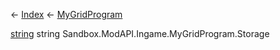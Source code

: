 ← [Index](Api-Index) ← [MyGridProgram](Sandbox.ModAPI.Ingame.MyGridProgram)

[string](System.String) string Sandbox.ModAPI.Ingame.MyGridProgram.Storage
